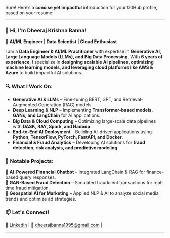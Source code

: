Sure! Here’s a **concise yet impactful** introduction for your GitHub profile, based on your resume:  

---

### **👋 Hi, I'm Dheeraj Krishna Banna!**  
🚀 **AI/ML Engineer | Data Scientist | Cloud Enthusiast**  

I am a **Data Engineer & AI/ML Practitioner** with expertise in **Generative AI, Large Language Models (LLMs), and Big Data Processing**. With **6 years of experience**, I specialize in **designing scalable AI pipelines, optimizing machine learning models, and leveraging cloud platforms like AWS & Azure** to build impactful AI solutions.  

### **🔍 What I Work On:**  
- **Generative AI & LLMs** – Fine-tuning BERT, GPT, and Retrieval-Augmented Generation (RAG) models.  
- **Deep Learning & NLP** – Implementing **Transformer-based models, GANs, and LangChain** for AI applications.  
- **Big Data & Cloud Computing** – Optimizing large-scale data pipelines with **DASK, RAY, Spark, and Hadoop**.  
- **End-to-End AI Deployment** – Building AI-driven applications using **Python, TensorFlow, PyTorch, FastAPI, and Docker**.  
- **Financial & Fraud Analytics** – Developing AI solutions for **fraud detection, risk analysis, and predictive modeling**.  

### **📂 Notable Projects:**  
🔹 **AI-Powered Financial Chatbot** – Integrated LangChain & RAG for finance-based query responses.  
🔹 **GAN-Based Fraud Detection** – Simulated fraudulent transactions for real-time fraud mitigation.  
🔹 **Geospatial AI for Marketing** – Applied NLP & AI to analyze social media trends and optimize ad strategies.  

### **📫 Let's Connect!**  
🔗 [LinkedIn](https://www.linkedin.com/in/dheerajkbanna) | 📧 dheerajbanna1995@gmail.com | 

---

